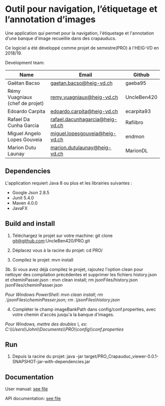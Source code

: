 
# Outil pour navigation, l’étiquetage et l’annotation d’images

Une application qui permet pour la navigation, l'étiquetage et l'annotation d'une banque d'image recueillie dans des crapauducs.

Ce logiciel a été développé comme projet de semestre(PRO) à l'HEIG-VD en 2018/19.

Development team:

| Name                            | Email                           | Github      |
|---------------------------------|---------------------------------|-------------|
| Gaëtan Bacso                    | gaetan.bacso@heig-vd.ch         | gaeba95     |
| Rémy Vuagniaux (chef de projet) | remy.vuagniaux@heig-vd.ch       | UncleBen420 |
| Edoardo Carpita                 | edoardo.carpita@heig-vd.ch      | ecarpita93  |
| Rafael Da Cunha Garcia          | rafael.dacunhagarcia@heig-vd.ch | Rafiibro    |
| Miguel Angelo Lopes Gouveia     | miguel.lopesgouveia@heig-vd.ch  | endmon      |
| Marion Dutu Launay	             | marion.dutulaunay@heig-vd.ch    | MarionDL    |

## Dependencies

L'application requiert Java 8 ou plus et les librairies suivantes :

* Google Json 2.8.5
* Junit 5.4.0
* Maven 4.0.0
* JavaFX

## Build and install

1.  Téléchargez le projet sur votre machine: git clone git@github.com:UncleBen420/PRO.git

2.  Déplacez vous à la racine du projet: cd PRO/

3.  Compilez le projet: mvn install

3b. Si vous avez déjà compilez le projet, rajoutez l'option clean pour nettoyer des compilation précédentes et supprimer les  fichiers history.json et cheminPasser.json :  mvn clean install; rm jsonFiles/history.json jsonFiles/cheminPasser.json

*Pour Windows PowerShell: mvn clean install; rm .\jsonFiles\cheminPasser.json; rm .\jsonFiles\history.json*

4.  Compléter le champ imageBankPath dans config/conf.properties, avec votre chemin d'accès jusqu'a la banque d'images.

*Pour Windows, mettre des doubles \\\, ex: C:\\\Users\\\John\\\Documents\\\PRO\\\config\\\conf.properties*

## Run

1. Depuis la racine du projet:  java -jar target/PRO_Crapauduc_viewer-0.0.1-SNAPSHOT-jar-with-dependencies.jar

## Documentation

User manual: [see file](doc/Manuel_Utilisation.pdf)

API documentation: [see file](doc/documentation.pdf)

